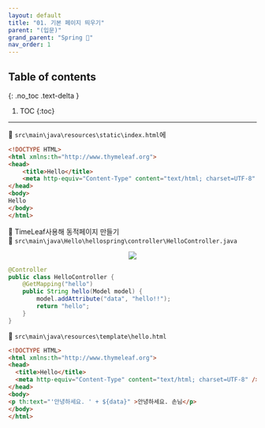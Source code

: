 ```yaml
---
layout: default
title: "01. 기본 페이지 띄우기"
parent: "(입문)"
grand_parent: "Spring 🐍"
nav_order: 1
---
```


## Table of contents
{: .no_toc .text-delta }

1. TOC
{:toc}

---

🐍 `src\main\java\resources\static\index.html`에

```html
<!DOCTYPE HTML>
<html xmlns:th="http://www.thymeleaf.org">
<head>
    <title>Hello</title>
    <meta http-equiv="Content-Type" content="text/html; charset=UTF-8" />
</head>
<body>
Hello
</body>
</html>
```

🐍 TimeLeaf사용해 동적페이지 만들기<br>
🐍 `src\main\java\Hello\hellospring\controller\HelloController.java`

<p align="center">
  <img src="https://taehyungs-programming-blog.github.io/blog/assets/images/spring/entry/entry-2-1.png"/>
</p>

```java
@Controller
public class HelloController {
    @GetMapping("hello")
    public String hello(Model model) {
        model.addAttribute("data", "hello!!");
        return "hello";
    }
}
```

🐍 `src\main\java\resources\template\hello.html`

```html
<!DOCTYPE HTML>
<html xmlns:th="http://www.thymeleaf.org">
<head>
  <title>Hello</title>
  <meta http-equiv="Content-Type" content="text/html; charset=UTF-8" />
</head>
<body>
<p th:text="'안녕하세요. ' + ${data}" >안녕하세요. 손님</p>
</body>
</html>
```